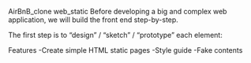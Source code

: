 AirBnB_clone web_static
Before developing a big and complex web application, we will build the front end step-by-step.

The first step is to “design” / “sketch” / “prototype” each element:

Features
-Create simple HTML static pages
-Style guide
-Fake contents
